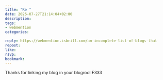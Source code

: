 ```yaml
---
title: "Re "
date: 2025-07-27T21:14:04+02:00
description:
tags:
- webmention
categories:

reply: https://webmention.isbrill.com/an-incomplete-list-of-blogs-that-use-webmention/
repost:
like:
rsvp:
bookmark:
---
```


Thanks for linking my blog in your blogrool
F333
